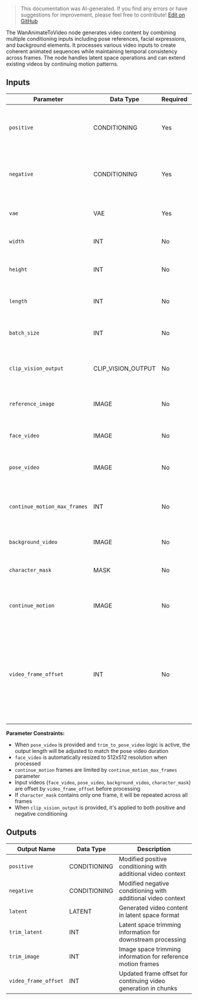 > This documentation was AI-generated. If you find any errors or have suggestions for improvement, please feel free to contribute! [Edit on GitHub](https://github.com/Comfy-Org/embedded-docs/blob/main/comfyui_embedded_docs/docs/WanAnimateToVideo/en.md)

The WanAnimateToVideo node generates video content by combining multiple conditioning inputs including pose references, facial expressions, and background elements. It processes various video inputs to create coherent animated sequences while maintaining temporal consistency across frames. The node handles latent space operations and can extend existing videos by continuing motion patterns.

## Inputs

| Parameter | Data Type | Required | Range | Description |
|-----------|-----------|----------|-------|-------------|
| `positive` | CONDITIONING | Yes | - | Positive conditioning for guiding the generation towards desired content |
| `negative` | CONDITIONING | Yes | - | Negative conditioning for steering the generation away from unwanted content |
| `vae` | VAE | Yes | - | VAE model used for encoding and decoding image data |
| `width` | INT | No | 16 to MAX_RESOLUTION | Output video width in pixels (default: 832, step: 16) |
| `height` | INT | No | 16 to MAX_RESOLUTION | Output video height in pixels (default: 480, step: 16) |
| `length` | INT | No | 1 to MAX_RESOLUTION | Number of frames to generate (default: 77, step: 4) |
| `batch_size` | INT | No | 1 to 4096 | Number of videos to generate simultaneously (default: 1) |
| `clip_vision_output` | CLIP_VISION_OUTPUT | No | - | Optional CLIP vision model output for additional conditioning |
| `reference_image` | IMAGE | No | - | Reference image used as starting point for generation |
| `face_video` | IMAGE | No | - | Video input providing facial expression guidance |
| `pose_video` | IMAGE | No | - | Video input providing pose and motion guidance |
| `continue_motion_max_frames` | INT | No | 1 to MAX_RESOLUTION | Maximum number of frames to continue from previous motion (default: 5, step: 4) |
| `background_video` | IMAGE | No | - | Background video to composite with generated content |
| `character_mask` | MASK | No | - | Mask defining character regions for selective processing |
| `continue_motion` | IMAGE | No | - | Previous motion sequence to continue from for temporal consistency |
| `video_frame_offset` | INT | No | 0 to MAX_RESOLUTION | The amount of frames to seek in all the input videos. Used for generating longer videos by chunk. Connect to the video_frame_offset output of the previous node for extending a video. (default: 0, step: 1) |

**Parameter Constraints:**

- When `pose_video` is provided and `trim_to_pose_video` logic is active, the output length will be adjusted to match the pose video duration
- `face_video` is automatically resized to 512x512 resolution when processed
- `continue_motion` frames are limited by `continue_motion_max_frames` parameter
- Input videos (`face_video`, `pose_video`, `background_video`, `character_mask`) are offset by `video_frame_offset` before processing
- If `character_mask` contains only one frame, it will be repeated across all frames
- When `clip_vision_output` is provided, it's applied to both positive and negative conditioning

## Outputs

| Output Name | Data Type | Description |
|-------------|-----------|-------------|
| `positive` | CONDITIONING | Modified positive conditioning with additional video context |
| `negative` | CONDITIONING | Modified negative conditioning with additional video context |
| `latent` | LATENT | Generated video content in latent space format |
| `trim_latent` | INT | Latent space trimming information for downstream processing |
| `trim_image` | INT | Image space trimming information for reference motion frames |
| `video_frame_offset` | INT | Updated frame offset for continuing video generation in chunks |
